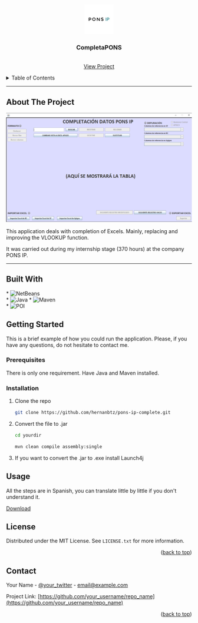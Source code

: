 <div align="center">
  <p>
    <img src="https://github.com/hernanbtz/pons-ip-complete/blob/master/src/main/resources/img/logo.jpg?raw=true" alt="Logo" width="80" height="80">
  </p>

  <h3 align="center">CompletaPONS</h3>

  <p align="center">
    <br/>
    <a href="https://github.com/hernanbtz/pons-ip-complete">View Project</a>
  </p>
</div>
<details>
  <summary>Table of Contents</summary>
  <ol>
    <li>
      <a href="#about-the-project">About The Project</a>
      <ul>
        <li><a href="#built-with">Built With</a></li>
      </ul>
    </li>
    <li>
      <a href="#getting-started">Getting Started</a>
      <ul>
        <li><a href="#prerequisites">Prerequisites</a></li>
        <li><a href="#installation">Installation</a></li>
      </ul>
    </li>
    <li><a href="#usage">Usage</a></li>
    <li><a href="#license">License</a></li>
    <li><a href="#contact">Contact</a></li>
  </ol>
</details>

---

## About The Project

 <p>
    <img src="https://github.com/hernanbtz/pons-ip-complete/blob/master/src/main/resources/img/ppal.png?raw=true" alt="MainScreen">
 </p>

This application deals with completion of Excels. Mainly, replacing and improving the VLOOKUP function.

It was carried out during my internship stage (370 hours) at the company PONS IP.

---

## Built With
<p>
  * <img alt="NetBeans" src="https://custom-icon-badges.demolab.com/badge/Apache%20NetBeans-green.svg?logo=netbeans&logoColor=white">
  <br>
  * <img alt="Java" src="https://custom-icon-badges.demolab.com/badge/Java-007396.svg?logo=java&logoColor=white">
  * <img alt="Maven" src="https://custom-icon-badges.demolab.com/badge/Maven-grey.svg?logo=&logoColor=white">
  <br>
  * <img alt="POI" src="https://custom-icon-badges.demolab.com/badge/POI-orange.svg?logo=&logoColor=white">
</p>

## Getting Started

This is a brief example of how you could run the application. 
Please, if you have any questions, do not hesitate to contact me.

### Prerequisites

There is only one requirement. Have Java and Maven installed.

### Installation

1. Clone the repo
   ```sh
   git clone https://github.com/hernanbtz/pons-ip-complete.git
   ```
2. Convert the file to .jar
   ```sh
   cd yourdir
   ```
   ```sh
   mvn clean compile assembly:single
   ```
3. If you want to convert the .jar to .exe install Launch4j

## Usage

All the steps are in Spanish, you can translate little by little if you don't understand it.

<a href="https://github.com/hernanbtz/pons-ip-complete/blob/master/src/main/resources/img/ManualPonsAPP.pdf">Download</a>

## License

Distributed under the MIT License. See `LICENSE.txt` for more information.

<p align="right">(<a href="#readme-top">back to top</a>)</p>

## Contact

Your Name - [@your_twitter](https://twitter.com/your_username) - email@example.com

Project Link: [https://github.com/your_username/repo_name](https://github.com/your_username/repo_name)

<p align="right">(<a href="#readme-top">back to top</a>)</p>

